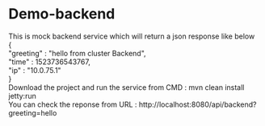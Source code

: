 # Demo-backend

This is mock backend service which will return a json response like below  
{  
  "greeting" : "hello from cluster Backend",  
  "time" : 1523736543767,  
  "ip" : "10.0.75.1"  
}  
Download the project and run the service from CMD : mvn clean install jetty:run  
You can check the reponse from URL : http://localhost:8080/api/backend?greeting=hello
